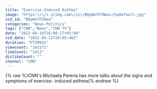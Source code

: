 ```yaml
---
title: "Exercise-Induced Asthma"
image: "https:\/\/i.ytimg.com\/vi\/B8pNeYFZNew\/hqdefault.jpg"
vid_id: "B8pNeYFZNew"
categories: "News-Politics"
tags: ["CNN","News","CNN TV"]
date: "2022-04-18T16:08:17+03:00"
vid_date: "2015-05-12T20:09:46Z"
duration: "PT2M43S"
viewcount: "143171"
likeCount: "1412"
dislikeCount: ""
channel: "CNN"
---
```

{% raw %}CNN's Michaela Pereria has more talks about the signs and symptoms of exercise- induced asthma{% endraw %}
